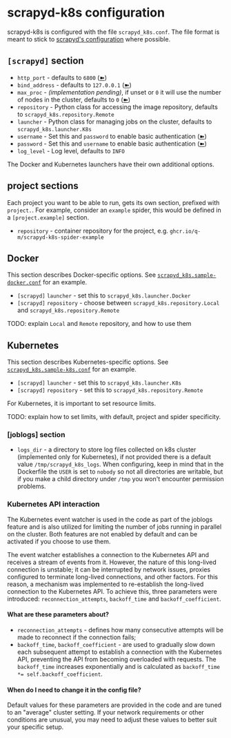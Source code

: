 # scrapyd-k8s configuration

scrapyd-k8s is configured with the file `scrapyd_k8s.conf`. The file format is meant to
stick to [scrapyd's configuration](https://scrapyd.readthedocs.io/en/latest/config.html) where possible.

## `[scrapyd]` section

* `http_port`    - defaults to `6800` ([➽](https://scrapyd.readthedocs.io/en/latest/config.html#http-port))
* `bind_address` - defaults to `127.0.0.1` ([➽](https://scrapyd.readthedocs.io/en/latest/config.html#bind-address))
* `max_proc`     - _(implementation pending)_, if unset or `0` it will use the number of nodes in the cluster, defaults to `0` ([➽](https://scrapyd.readthedocs.io/en/latest/config.html#max-proc))
* `repository`   - Python class for accessing the image repository, defaults to `scrapyd_k8s.repository.Remote`
* `launcher`     - Python class for managing jobs on the cluster, defaults to `scrapyd_k8s.launcher.K8s`
* `username`     - Set this and `password` to enable basic authentication ([➽](https://scrapyd.readthedocs.io/en/latest/config.html#username))
* `password`     - Set this and `username` to enable basic authentication ([➽](https://scrapyd.readthedocs.io/en/latest/config.html#password))
* `log_level`    - Log level, defaults to `INFO`

The Docker and Kubernetes launchers have their own additional options.

## project sections

Each project you want to be able to run, gets its own section, prefixed with `project.`. For example,
consider an `example` spider, this would be defined in a `[project.example]` section.

* `repository` - container repository for the project, e.g. `ghcr.io/q-m/scrapyd-k8s-spider-example`

## Docker

This section describes Docker-specific options.
See [`scrapyd_k8s.sample-docker.conf`](scrapyd_k8s.sample-docker.conf) for an example.

* `[scrapyd]` `launcher` - set this to `scrapyd_k8s.launcher.Docker`
* `[scrapyd]` `repository` - choose between `scrapyd_k8s.repository.Local` and `scrapyd_k8s.repository.Remote`

TODO: explain `Local` and `Remote` repository, and how to use them

## Kubernetes

This section describes Kubernetes-specific options.
See [`scrapyd_k8s.sample-k8s.conf`](scrapyd_k8s.sample-k8s.conf) for an example.

* `[scrapyd]` `launcher` - set this to `scrapyd_k8s.launcher.K8s`
* `[scrapyd]` `repository` - set this to `scrapyd_k8s.repository.Remote`

For Kubernetes, it is important to set resource limits.

TODO: explain how to set limits, with default, project and spider specificity.

### [joblogs] section
* `logs_dir`     - a directory to store log files collected on k8s cluster (implemented only for Kubernetes), if not provided there is a default value `/tmp/scrapyd_k8s_logs`. When configuring, keep in mind that in the Dockerfile the `USER` is set to `nobody` so not all directories are writable, but if you make a child directory under `/tmp` you won't encounter permission problems.



### Kubernetes API interaction

The Kubernetes event watcher is used in the code as part of the joblogs feature and is also utilized for limiting the
number of jobs running in parallel on the cluster. Both features are not enabled by default and can be activated if you
choose to use them.

The event watcher establishes a connection to the Kubernetes API and receives a stream of events from it. However, the
nature of this long-lived connection is unstable; it can be interrupted by network issues, proxies configured to terminate
long-lived connections, and other factors. For this reason, a mechanism was implemented to re-establish the long-lived
connection to the Kubernetes API. To achieve this, three parameters were introduced: `reconnection_attempts`,
`backoff_time` and `backoff_coefficient`.

#### What are these parameters about?

* `reconnection_attempts` - defines how many consecutive attempts will be made to reconnect if the connection fails;
* `backoff_time`, `backoff_coefficient` - are used to gradually slow down each subsequent attempt to establish a
  connection with the Kubernetes API, preventing the API from becoming overloaded with requests.
  The `backoff_time` increases exponentially and is calculated as `backoff_time *= self.backoff_coefficient`.

#### When do I need to change it in the config file?

Default values for these parameters are provided in the code and are tuned to an "average" cluster setting. If your network
requirements or other conditions are unusual, you may need to adjust these values to better suit your specific setup.


